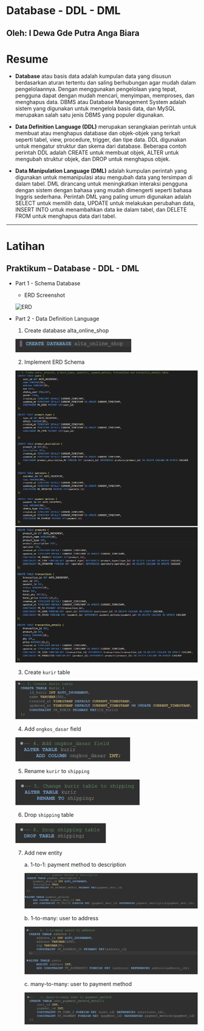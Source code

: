 # **Database - DDL - DML**
## Oleh: I Dewa Gde Putra Anga Biara

# Resume

* **Database** atau basis data adalah kumpulan data yang disusun berdasarkan aturan tertentu dan saling berhubungan agar mudah dalam pengelolaannya. Dengan menggunakan pengelolaan yang tepat, pengguna dapat dengan mudah mencari, menyimpan, memproses, dan menghapus data. DBMS atau Database Management System adalah sistem yang digunakan untuk mengelola basis data, dan MySQL merupakan salah satu jenis DBMS yang populer digunakan.

* **Data Definition Language (DDL)** merupakan serangkaian perintah untuk membuat atau menghapus database dan objek-objek yang terkait seperti tabel, view, procedure, trigger, dan tipe data. DDL digunakan untuk mengatur struktur dan skema dari database. Beberapa contoh perintah DDL adalah CREATE untuk membuat objek, ALTER untuk mengubah struktur objek, dan DROP untuk menghapus objek.

* **Data Manipulation Language (DML)** adalah kumpulan perintah yang digunakan untuk memanipulasi atau mengubah data yang tersimpan di dalam tabel. DML dirancang untuk meningkatkan interaksi pengguna dengan sistem dengan bahasa yang mudah dimengerti seperti bahasa Inggris sederhana. Perintah DML yang paling umum digunakan adalah SELECT untuk memilih data, UPDATE untuk melakukan perubahan data, INSERT INTO untuk menambahkan data ke dalam tabel, dan DELETE FROM untuk menghapus data dari tabel.

 ---

# Latihan

## Praktikum – Database - DDL - DML

- Part 1 - Schema Database

  - ERD Screenshot

  ![ERD](/12_Database%20-%20DDL%20-%20DML/screenshots/ERD_Digital%20Outlet%20Pulsa.jpg)

- Part 2 - Data Definition Language
  1. Create database alta_online_shop
     
    ![1](/14_Database%20-%20DDL%20-%20DML/screenshots/1_create_database.png)

  2. Implement ERD Schema
     
    ![2](/14_Database%20-%20DDL%20-%20DML/screenshots/2_Implementasi%20ERD_1.png)
    ![2](/14_Database%20-%20DDL%20-%20DML/screenshots/2_Implementasi%20ERD_2.png)

  3. Create `kurir` table

    ![3](/14_Database%20-%20DDL%20-%20DML/screenshots/3_Buat%20tabel%20kurir.png)


  4. Add `ongkos_dasar` field

    ![4](/14_Database%20-%20DDL%20-%20DML/screenshots/4_Tambah%20field%20ongkos%20dasar.png)

  5. Rename `kurir` to `shipping`

    ![5](/14_Database%20-%20DDL%20-%20DML/screenshots/5_Ganti%20nama%20tabel%20kurir%20menjadi%20shipping.png)

  6. Drop `shipping` table

    ![6](/14_Database%20-%20DDL%20-%20DML/screenshots/6_Hapus%20tabel%20shipping.png)

  7. Add new entity

     a. 1-to-1: payment method to description 
        
        ![7a](/14_Database%20-%20DDL%20-%20DML/screenshots/7_1-to-1.png)

     b. 1-to-many: user to address

        ![7b](/14_Database%20-%20DDL%20-%20DML/screenshots/7_1-to-many.png)

     c. many-to-many: user to payment method

        ![7c](/14_Database%20-%20DDL%20-%20DML/screenshots/7_many-to-many.png)
